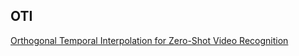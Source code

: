 ## OTI
[Orthogonal Temporal Interpolation for Zero-Shot Video Recognition](https://arxiv.org/pdf/2308.06897v1.pdf)